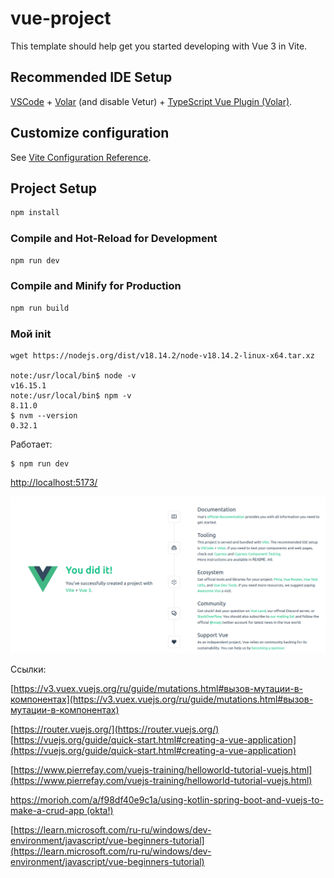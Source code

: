 # vue-project

This template should help get you started developing with Vue 3 in Vite.

## Recommended IDE Setup

[VSCode](https://code.visualstudio.com/) + [Volar](https://marketplace.visualstudio.com/items?itemName=Vue.volar) (and disable Vetur) + [TypeScript Vue Plugin (Volar)](https://marketplace.visualstudio.com/items?itemName=Vue.vscode-typescript-vue-plugin).

## Customize configuration

See [Vite Configuration Reference](https://vitejs.dev/config/).

## Project Setup

```sh
npm install
```

### Compile and Hot-Reload for Development

```sh
npm run dev
```

### Compile and Minify for Production

```sh
npm run build
```

### Мой init

````shell
wget https://nodejs.org/dist/v18.14.2/node-v18.14.2-linux-x64.tar.xz

note:/usr/local/bin$ node -v
v16.15.1
note:/usr/local/bin$ npm -v
8.11.0
$ nvm --version
0.32.1
````

Работает:

````shell
$ npm run dev
````

[http://localhost:5173/](http://localhost:5173/)

![Результат](doc/start_screen.png)


Ссылки:

[https://v3.vuex.vuejs.org/ru/guide/mutations.html#вызов-мутации-в-компонентах](https://v3.vuex.vuejs.org/ru/guide/mutations.html#вызов-мутации-в-компонентах)

[https://router.vuejs.org/](https://router.vuejs.org/)
[https://vuejs.org/guide/quick-start.html#creating-a-vue-application](https://vuejs.org/guide/quick-start.html#creating-a-vue-application)

[https://www.pierrefay.com/vuejs-training/helloworld-tutorial-vuejs.html](https://www.pierrefay.com/vuejs-training/helloworld-tutorial-vuejs.html)

[https://morioh.com/a/f98df40e9c1a/using-kotlin-spring-boot-and-vuejs-to-make-a-crud-app (okta!)](https://morioh.com/a/f98df40e9c1a/using-kotlin-spring-boot-and-vuejs-to-make-a-crud-app)

[https://learn.microsoft.com/ru-ru/windows/dev-environment/javascript/vue-beginners-tutorial](https://learn.microsoft.com/ru-ru/windows/dev-environment/javascript/vue-beginners-tutorial)
